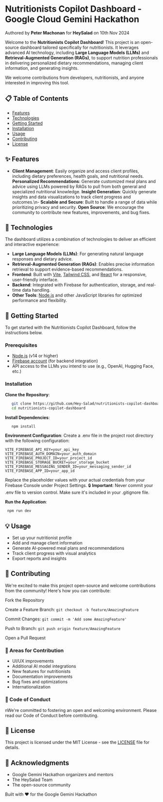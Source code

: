 # Nutritionists Copilot Dashboard - Google Cloud Gemini Hackathon
Authored by **Peter Machonan** for **HeySalad** on 10th Nov 2024

Welcome to the **Nutritionists Copilot Dashboard**! This project is an open-source dashboard tailored specifically for nutritionists. It leverages advanced AI technology, including **Large Language Models (LLMs)** and **Retrieval-Augmented Generation (RAGs)**, to support nutrition professionals in delivering personalized dietary recommendations, managing client information, and generating insights. 

We welcome contributions from developers, nutritionists, and anyone interested in improving this tool.

## 📋 Table of Contents
- [Features](#features)
- [Technologies](#technologies)
- [Getting Started](#getting-started)
- [Installation](#installation)
- [Usage](#usage)
- [Contributing](#contributing)
- [License](#license)

## ✨ Features
- **Client Management**: Easily organize and access client profiles, including dietary preferences, health goals, and nutritional needs.
**Personalized Recommendations**: Generate customized meal plans and advice using LLMs powered by RAGs to pull from both general and specialized nutritional knowledge.
 **Insight Generation**: Quickly generate insights and data visualizations to track client progress and outcomes.\n- **Scalable and Secure**: Built to handle a range of data while prioritizing privacy and security.
**Open Source**: We encourage the community to contribute new features, improvements, and bug fixes.

## 🧠 Technologies
The dashboard utilizes a combination of technologies to deliver an efficient and interactive experience:
- **Large Language Models (LLMs)**: For generating natural language responses and dietary advice.
- **Retrieval-Augmented Generation (RAGs)**: Enables precise information retrieval to support evidence-based recommendations.
- **Frontend**: Built with [Vite](https://vitejs.dev/), [Tailwind CSS](https://tailwindcss.com/), and [React](https://reactjs.org/) for a responsive, user-friendly interface.
- **Backend**: Integrated with Firebase for authentication, storage, and real-time data handling.
- **Other Tools**: [Node.js](https://nodejs.org/) and other JavaScript libraries for optimized performance and flexibility.

## 🚀 Getting Started 
To get started with the Nutritionists Copilot Dashboard, follow the instructions below.

### Prerequisites
- [Node.js](https://nodejs.org/) (v14 or higher)
- [Firebase account](https://firebase.google.com/) (for backend integration)
- API access to the LLMs you intend to use (e.g., OpenAI, Hugging Face, etc.)

### Installation
 **Clone the Repository**:
   ```bash
      git clone https://github.com/Hey-Salad/nutritionists-copilot-dashboard.git
      cd nutritionists-copilot-dashboard
```

**Install Dependencies**:   
```bash  
   npm install
 ```
**Environment Configuration**:
Create a .env file in the project root directory with the following configuration:

 ```
VITE_FIREBASE_API_KEY=your_api_key
VITE_FIREBASE_AUTH_DOMAIN=your_auth_domain
VITE_FIREBASE_PROJECT_ID=your_project_id
VITE_FIREBASE_STORAGE_BUCKET=your_storage_bucket
VITE_FIREBASE_MESSAGING_SENDER_ID=your_messaging_sender_id
VITE_FIREBASE_APP_ID=your_app_id
```
Replace the placeholder values with your actual credentials from your Firebase Console under Project Settings.
🔒 **Important**: Never commit your .env file to version control. Make sure it's included in your .gitignore file. 

**Run the Application**:
```bash
 npm run dev
```
## 💡 Usage
- Set up your nutritionist profile
- Add and manage client information
- Generate AI-powered meal plans and recommendations
- Track client progress with visual analytics
- Export reports and insights

## 🤝 Contributing
We're excited to make this project open-source and welcome contributions from the community! Here's how you can contribute:

Fork the Repository 

Create a Feature Branch:
 `git checkout -b feature/AmazingFeature` 

Commit Changes: 
`git commit -m 'Add some AmazingFeature'`

Push to Branch: `git push origin feature/AmazingFeature`

Open a Pull Request
### 🎯 Areas for Contribution
- UI/UX improvements
- Additional AI model integrations
- New features for nutritionists
- Documentation improvements
- Bug fixes and optimizations
- Internationalization

### 📜 Code of Conduct
nWe're committed to fostering an open and welcoming environment. Please read our Code of Conduct before contributing.

## 📄 License
This project is licensed under the MIT License - see the [LICENSE](LICENSE) file for details.

## 🙏 Acknowledgments
- Google Gemini Hackathon organizers and mentors
- The HeySalad Team
- The open-source community

Built with ❤️ for the Google Gemini Hackathon

